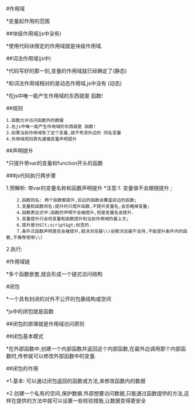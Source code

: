 \#作用域

\*变量起作用的范围

\#\#块级作用域\(js中没有\)

\*使用代码块限定的作用域就是块级作用域.

\#\#词法作用域\(js中\)

\*代码写好的那一刻,变量的作用域就已经确定了\(静态\)

\*和词法作用域相对的是动态作用域,js中没有 \(动态\)

\*在js中唯一能产生作用域的东西就是  函数!

\#\#规则

```
1.函数允许访问函数外的数据
2.在js中唯一能产生作用域的东西就是 函数!
3.如果当前作用域有了这个变量,就不考虑外边的 同名变量
4.作用域规则首先遵循变量声明提升
```

\#\#声明提升

\*只提升带var的变量和function开头的函数

\#\#\#js代码执行两步骤

1.预解析: 带var的变量名称和函数声明提升
               \*注意:1. 变量值不会跟随提升 ;

        2.函数同名: 两个函数都提升,后边的函数会覆盖前边的函数;
        3.变量和函数同名:提升时只提升函数,不提升变量名,会忽略掉变量;
        4.函数表达式中:函数的声明不会被提升,但是变量名会提升.
        5.变量提升只会将变量和函数提升到当前作用域的最上方;
        6.提升是分&lt;script&gt;标签的.
        7.条件式函数声明是否会被提升,取决浏览器\\(谷歌浏览器不支持,不能提升条件内的函数,不推荐使用\\)

2.执行:

\#作用域链

\*多个函数嵌套,就会形成一个链式访问结构

\#闭包

\*一个具有封闭的对外不公开的包裹结构或空间

\*js中的闭包就是函数

\#\#闭包的原理就是作用域访问原则

\#\#闭包基本模式

\*在外部函数中,创建一个内部函数并返回这个内部函数,在最外边调用那个内部函数时,传参就可以修改外部函数中的变量.

\#\#闭包的作用

\*1.基本: 可以通过闭包返回的函数或方法,来修改函数内的数据

\*2.创建一个私有的空间,保护数据.外部想要访问数据,只能通过函数提供的方法,这样在提供的方法中就可以设置一些校验措施,让数据变得更安全


